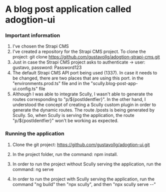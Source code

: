 # A blog post application called adogtion-ui

### Important information
1. I've chosen the Strapi CMS
2. I've created a repository for the Strapi CMS project. To clone the project: git clone https://github.com/gustavollg/adogtion-strapi-cms.git
3. Just in case the Strapi CMS project asks to authenticate -> user: gustavo, password: Password123
4. The default Strapi CMS API port being used (1337). In case it needs to be changed, there are two places that are using this port. in the "environments.prod.ts" file and in the "scully.blog-post-app-ui.config.ts" file
5. Although I was able to integrate Scully, I wasn't able to generate the routes corresponding to "p/${postIdentfier}". In the other hand, I understood the concept of creating a Scully custom plugin in order to generate the dynamic routes. The route /posts is being generated by Scully. So, when Scully is serving the application, the route "p/${postIdentfier}" won't be working as expected.

### Running the application
1. Clone the git project: https://github.com/gustavollg/adogtion-ui.git
2. In the project folder, run the command: npm install.

4. In order to run the project without Scully serving the application, run the command: ng serve
5. In order to run the project with Scully serving the application, run the command "ng build" then "npx scully", and then "npx scully serve --"
